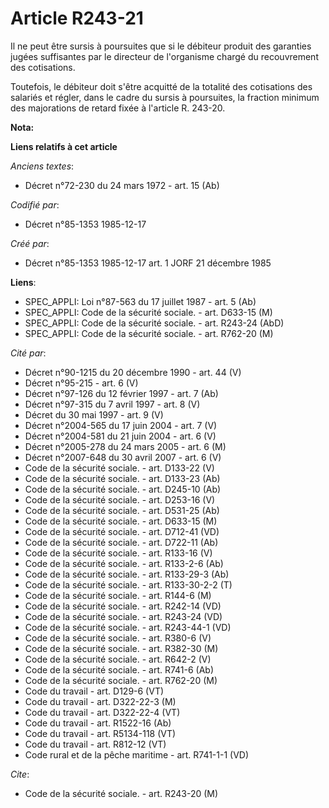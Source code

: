 # Article R243-21

Il ne peut être sursis à poursuites que si le débiteur produit des garanties jugées suffisantes par le directeur de
l'organisme chargé du recouvrement des cotisations. 

Toutefois, le débiteur doit s'être acquitté de la totalité des cotisations des salariés et régler, dans le cadre du sursis à
poursuites, la fraction minimum des majorations de retard fixée à l'article R. 243-20.

**Nota:**



**Liens relatifs à cet article**

_Anciens textes_:

  - Décret n°72-230 du 24 mars 1972 - art. 15 (Ab)

_Codifié par_:

  - Décret n°85-1353 1985-12-17

_Créé par_:

  - Décret n°85-1353 1985-12-17 art. 1 JORF 21 décembre 1985

**Liens**:

  - SPEC_APPLI: Loi n°87-563 du 17 juillet 1987 - art. 5 (Ab)
  - SPEC_APPLI: Code de la sécurité sociale. - art. D633-15 (M)
  - SPEC_APPLI: Code de la sécurité sociale. - art. R243-24 (AbD)
  - SPEC_APPLI: Code de la sécurité sociale. - art. R762-20 (M)

_Cité par_:

  - Décret n°90-1215 du 20 décembre 1990 - art. 44 (V)
  - Décret n°95-215 - art. 6 (V)
  - Décret n°97-126 du 12 février 1997 - art. 7 (Ab)
  - Décret n°97-315 du 7 avril 1997 - art. 8 (V)
  - Décret du 30 mai 1997 - art. 9 (V)
  - Décret n°2004-565 du 17 juin 2004 - art. 7 (V)
  - Décret n°2004-581 du 21 juin 2004 - art. 6 (V)
  - Décret n°2005-278 du 24 mars 2005 - art. 6 (M)
  - Décret n°2007-648 du 30 avril 2007 - art. 6 (V)
  - Code de la sécurité sociale. - art. D133-22 (V)
  - Code de la sécurité sociale. - art. D133-23 (Ab)
  - Code de la sécurité sociale. - art. D245-10 (Ab)
  - Code de la sécurité sociale. - art. D253-16 (V)
  - Code de la sécurité sociale. - art. D531-25 (Ab)
  - Code de la sécurité sociale. - art. D633-15 (M)
  - Code de la sécurité sociale. - art. D712-41 (VD)
  - Code de la sécurité sociale. - art. D722-11 (Ab)
  - Code de la sécurité sociale. - art. R133-16 (V)
  - Code de la sécurité sociale. - art. R133-2-6 (Ab)
  - Code de la sécurité sociale. - art. R133-29-3 (Ab)
  - Code de la sécurité sociale. - art. R133-30-2-2 (T)
  - Code de la sécurité sociale. - art. R144-6 (M)
  - Code de la sécurité sociale. - art. R242-14 (VD)
  - Code de la sécurité sociale. - art. R243-24 (VD)
  - Code de la sécurité sociale. - art. R243-44-1 (VD)
  - Code de la sécurité sociale. - art. R380-6 (V)
  - Code de la sécurité sociale. - art. R382-30 (M)
  - Code de la sécurité sociale. - art. R642-2 (V)
  - Code de la sécurité sociale. - art. R741-6 (Ab)
  - Code de la sécurité sociale. - art. R762-20 (M)
  - Code du travail - art. D129-6 (VT)
  - Code du travail - art. D322-22-3 (M)
  - Code du travail - art. D322-22-4 (VT)
  - Code du travail - art. R1522-16 (Ab)
  - Code du travail - art. R5134-118 (VT)
  - Code du travail - art. R812-12 (VT)
  - Code rural et de la pêche maritime - art. R741-1-1 (VD)

_Cite_:

  - Code de la sécurité sociale. - art. R243-20 (M)
